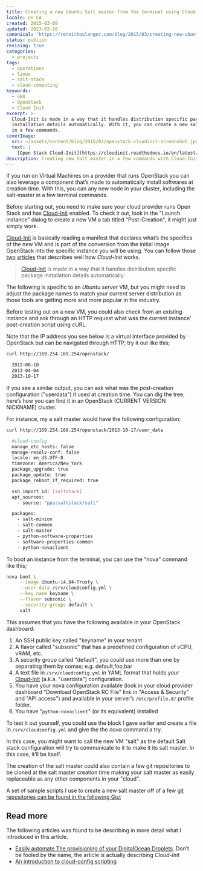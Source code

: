 ```yaml
---
title: Creating a new Ubuntu Salt master from the terminal using Cloud-Init
locale: en-CA
created: 2015-03-09
updated: 2023-02-18
canonical: 'https://renoirboulanger.com/blog/2015/03/creating-new-ubuntu-salt-master-terminal-using-cloud-init/'
status: publish
revising: true
categories:
  - projects
tags:
  - operations
  - linux
  - salt-stack
  - cloud-computing
keywords:
  - GNU
  - OpenStack
  - Cloud Init
excerpt: >-
  Cloud-Init is made in a way that it handles distribution specific package
  installation details automatically. With it, you can create a new salt master
  in a few commands.
coverImage:
  src: ~/assets/content/blog/2015/03/openstack-cloudinit-screenshot.jpg
  text: |
    [Open Stack Cloud-Init](https://cloudinit.readthedocs.io/en/latest/) documentation.
description: Creating new Salt master in a few commands with Cloud-Init
---
```


If you run on Virtual Machines on a provider that runs OpenStack you can also
leverage a component that’s made to automatically install softwares at creation
time. With this, you can any new node in your cluster, including the salt-master
in a few terminal commands.

Before starting out, you need to make sure your cloud provider runs Open Stack
and has [Cloud-Init][0] enabled. To check it out, look in the "Launch instance"
dialog to create a new VM a tab titled "Post-Creation", it might just simply
work.

<app-image style="float:unset;" src="~/assets/content/blog/2015/03/openstack-cloudinit-launchinstance-dialog.png" alt="OpenStack Cloud-Init dialog">
</app-image>

[Cloud-Init][0] is basically reading a manifest that declares what’s the
specifics of the new VM and is part of the conversion from the initial image
OpenStack into the specific instance you will be using. You can follow those
[two][1] [articles][2] that describes well how _Cloud-Init_ works.

> [Cloud-Init][0] is made in a way that it handles distribution specific
> package installation details automatically.

The following is specific to an _Ubuntu server_ VM, but you might need to adjust
the package names to match your current server distribution as those tools are
getting more and more popular in the industry.

Before testing out on a new VM, you could also check from an existing instance
and ask through an HTTP request what was the current instance’ post-creation
script using cURL.

Note that the IP address you see below is a virtual interface provided by
OpenStack but can be navigated through HTTP, try it out like this;

```bash
curl http://169.254.169.254/openstack/

  2012-08-10
  2013-04-04
  2013-10-17
```

If you see a similar output, you can ask what was the post-creation
configuration ("userdata") it used at creation time. You can dig the tree,
here’s how you can find it in an OpenStack (CURRENT VERSION NICKNAME) cluster.

For instance, my a salt master would have the following configuration;

```bash
curl http://169.254.169.254/openstack/2013-10-17/user_data

  #cloud-config
  manage_etc_hosts: false
  manage-resolv-conf: false
  locale: en_US.UTF-8
  timezone: America/New_York
  package_upgrade: true
  package_update: true
  package_reboot_if_required: true

  ssh_import_id: [saltstack]
  apt_sources:
    - source: "ppa:saltstack/salt"

  packages:
    - salt-minion
    - salt-common
    - salt-master
    - python-software-properties
    - software-properties-common
    - python-novaclient
```

To boot an instance from the terminal, you can use the "nova" command like this;

```bash
nova boot \
     --image Ubuntu-14.04-Trusty \
     --user-data /srv/cloudconfig.yml \
     --key_name keyname \
     --flavor subsonic \
     --security-groups default \
     salt
```

This assumes that you have the following available in your OpenStack dashboard:

1. An SSH public key called "keyname" in your tenant
2. A flavor called "subsonic" that has a predefined configuration of vCPU, vRAM,
   etc.
3. A security group called "default", you could use more than one by separating
   them by comas; e.g. default,foo,bar
4. A text file in `/srv/cloudconfig.yml` in YAML format that holds your
   [Cloud-Init][0] (a.k.a. "userdata") configuration.
5. You have your nova configuration available (look in your cloud provider
   dashboard "Download OpenStack RC File" link in "Access & Security" and "API
   access") and available in your server’s `/etc/profile.d/` profile folder.
6. You have "`python-novaclient`" (or its equivalent) installed

To test it out yourself, you could use the block I gave earlier and create a
file in `/srv/cloudconfig.yml` and give the the _nova_ command a try.

In this case, you might want to call the new VM "salt" as the default Salt stack
configuration will try to communicate to it to make it its salt master. In this
case, it’ll be itself.

The creation of the salt master could also contain a few git repositories to be
cloned at the salt master creation time making your salt master as easily
replaceable as any other components in your "cloud".

A set of sample scripts I use to create a new salt master off of a few
[git repositories can be found in the following Gist][3]

## Read more

The following articles was found to be describing in more detail what I
introduced in this article.

- [Easily automate The provisioning of your DigitalOcean Droplets][1]. Don’t be
  fooled by the name, the article is actually describing _Cloud-Init_
- [An introduction to cloud-config scripting][2]

[0]:
  https://cloudinit.readthedocs.org/en/latest/
  'Cloud-Init reference documentation pages'
[1]:
  https://www.digitalocean.com/community/tutorials/an-introduction-to-cloud-config-scripting
  'Easily automate The provisioning of your DigitalOcean Droplets ... using Cloud-Init'
[2]:
  https://www.digitalocean.com/community/tutorials/an-introduction-to-cloud-config-scripting
  'An introduction to cloud-config scripting'
[3]: https://gist.github.com/WebPlatformDocs/01c09df78f05612c281f

